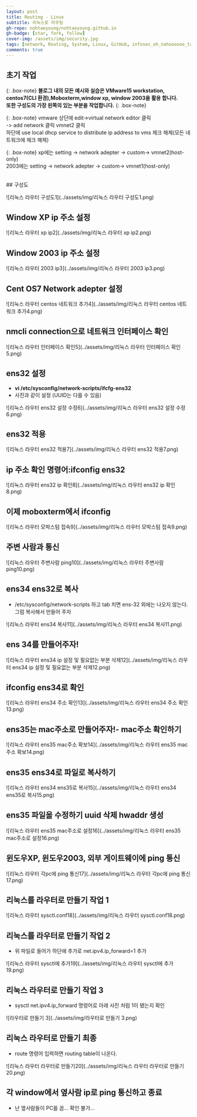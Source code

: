 ```yaml
---
layout: post
title: Routing - Linux
subtitle: 리눅스로 라우팅
gh-repo: nohtaeyoung/nohtaeyoung.github.io
gh-badge: [star, fork, follow]
cover-img: /assets/img/security.jpg
tags: [network, Routing, System, Linux, GitHub, infosec_oh_nohoooooo_tae_young, taeyoung noh]
comments: true
---
```



## 초기 작업
{: .box-note}
<b>블로그 내의 모든 예시와 실습은 VMware15 workstation, centos7(CLI 환경),Moboxterm,window xp, window 2003을 활용 합니다.<br>
또한 구성도의 가장 왼쪽의 있는 부분을 작업합니다.</b>
{: .box-note}


{: .box-note}
vmware 상단에 edit->virtual network editor 클릭<br>
-> add network 클릭 vmnet2 클릭<br>
하단에 use local dhcp service to distribute ip address to vms 체크 해제(모든 네트워크에 체크 해제)

{: .box-note}
xp에는 setting -> network adepter -> custom-> vmnet2(host-only)<br>
2003에는 setting -> network adepter -> custom-> vmnet1(host-only)<br>



<br>
## 구성도

![리눅스 라우터 구성도1](../assets/img/리눅스 라우터 구성도1.png)

## Window XP ip 주소 설정

![리눅스 라우터 xp ip2](../assets/img/리눅스 라우터 xp ip2.png)

## Window 2003 ip 주소 설정

![리눅스 라우터 2003 ip3](../assets/img/리눅스 라우터 2003 ip3.png)

## Cent OS7 Network adepter 설정

![리눅스 라우터 centos 네트워크 추가4](../assets/img/리눅스 라우터 centos 네트워크 추가4.png)

## nmcli connection으로 네트워크 인터페이스 확인

![리눅스 라우터 인터페이스 확인5](../assets/img/리눅스 라우터 인터페이스 확인5.png)

## ens32 설정
- <b>vi /etc/sysconfig/network-scripts/ifcfg-ens32</b>
- 사진과 같이 설정 (UUID는 다를 수 있음)

![리눅스 라우터 ens32 설정 수정6](../assets/img/리눅스 라우터 ens32 설정 수정6.png)

## ens32 적용

![리눅스 라우터 ens32 적용7](../assets/img/리눅스 라우터 ens32 적용7.png)

## ip 주소 확인 명령어:ifconfig ens32

![리눅스 라우터 ens32 ip 확인8](../assets/img/리눅스 라우터 ens32 ip 확인8.png)

## 이제 moboxterm에서 ifconfig

![리눅스 라우터 모박스텀 접속9](../assets/img/리눅스 라우터 모박스텀 접속9.png)

## 주변 사람과 통신

![리눅스 라우터 주변사람 ping10](../assets/img/리눅스 라우터 주변사람 ping10.png)

## ens34 ens32로 복사
- /etc/sysconfig/network-scripts 하고 tab 치면 ens-32 외에는 나오지 않는다.<br>그럼 복사해서 만들어 주자

![리눅스 라우터 ens34 복사11](../assets/img/리눅스 라우터 ens34 복사11.png)

## ens 34를 만들어주자!

![리눅스 라우터 ens34 ip 설정 및 필요없는 부분 삭제12](../assets/img/리눅스 라우터 ens34 ip 설정 및 필요없는 부분 삭제12.png)

## ifconfig ens34로 확인

![리눅스 라우터 ens34 주소 확인13](../assets/img/리눅스 라우터 ens34 주소 확인13.png)

## ens35는 mac주소로 만들어주자!- mac주소 확인하기

![리눅스 라우터 ens35 mac주소 확보14](../assets/img/리눅스 라우터 ens35 mac주소 확보14.png)

## ens35 ens34로 파일로 복사하기

![리눅스 라우터 ens34 ens35로 복사15](../assets/img/리눅스 라우터 ens34 ens35로 복사15.png)

## ens35 파일을 수정하기 uuid 삭제 hwaddr 생성

![리눅스 라우터 ens35 mac주소로 설정16](../assets/img/리눅스 라우터 ens35 mac주소로 설정16.png)

## 윈도우XP, 윈도우2003, 외부 게이트웨이에 ping 통신

![리눅스 라우터 각pc에 ping 통신17](../assets/img/리눅스 라우터 각pc에 ping 통신17.png)

## 리눅스를 라우터로 만들기 작업 1

![리눅스 라우터 sysctl.conf18](../assets/img/리눅스 라우터 sysctl.conf18.png)

## 리눅스를 라우터로 만들기 작업 2
- 위 파일로 들어가 하단에 추가로 net.ipv4.ip_forward=1 추가

![리눅스 라우터 sysctl에 추가19](../assets/img/리눅스 라우터 sysctl에 추가19.png)

## 리눅스 라우터로 만들기 작업 3
- sysctl net.ipv4.ip_forward 명령어로 아래 사진 처럼 1이 됐는지 확인

![라우터로 만들기 3](../assets/img/라우터로 만들기 3.png)

## 리눅스 라우터로 만들기 최종
- route 명령어 입력하면 routing table이 나온다.

![리눅스 라우터 라우터로 만들기20](../assets/img/리눅스 라우터 라우터로 만들기20.png)

## 각 window에서 옆사람 ip로 ping 통신하고 종료
- 난 옆사람들이 PC를 끔... 확인 불가...

<script src="https://giscus.app/client.js"
        data-repo="nohtaeyoung/nohtaeyoung.github.io"
        data-repo-id="R_kgDOHixriA"
        data-category="General"
        data-category-id="DIC_kwDOHixriM4CQSxP"
        data-mapping="pathname"
        data-reactions-enabled="1"
        data-emit-metadata="0"
        data-input-position="top"
        data-theme="light"
        data-lang="ko"
        crossorigin="anonymous"
        async>
</script>
